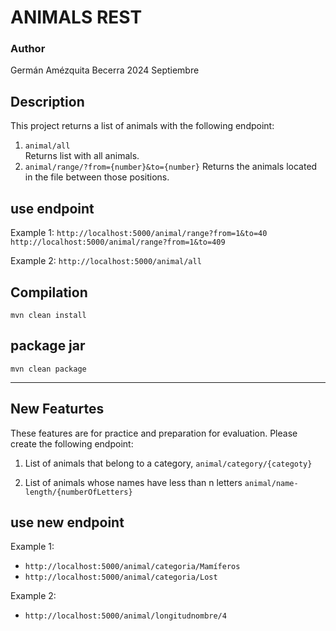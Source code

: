 # ANIMALS REST

### Author
Germán Amézquita Becerra
2024 Septiembre

## Description

This project returns a list of animals with the following endpoint:

1. `animal/all`   
   Returns list with all animals.
2.  `animal/range/?from={number}&to={number}`
   Returns the animals located in the file between those positions.


## use endpoint

Example 1: 
`http://localhost:5000/animal/range?from=1&to=40`
`http://localhost:5000/animal/range?from=1&to=409`

Example 2: 
`http://localhost:5000/animal/all`



## Compilation

```
mvn clean install
```

## package jar
```
mvn clean package
```

---

## New Featurtes

These features are for practice and preparation for evaluation. Please create the following endpoint:

1. List of animals that belong to a category, 
 `animal/category/{categoty}`

2. List of animals whose names have less than n letters
 `animal/name-length/{numberOfLetters}`


## use new endpoint

Example 1: 
- `http://localhost:5000/animal/categoria/Mamíferos`
- `http://localhost:5000/animal/categoria/Lost`

Example 2: 
- `http://localhost:5000/animal/longitudnombre/4`
